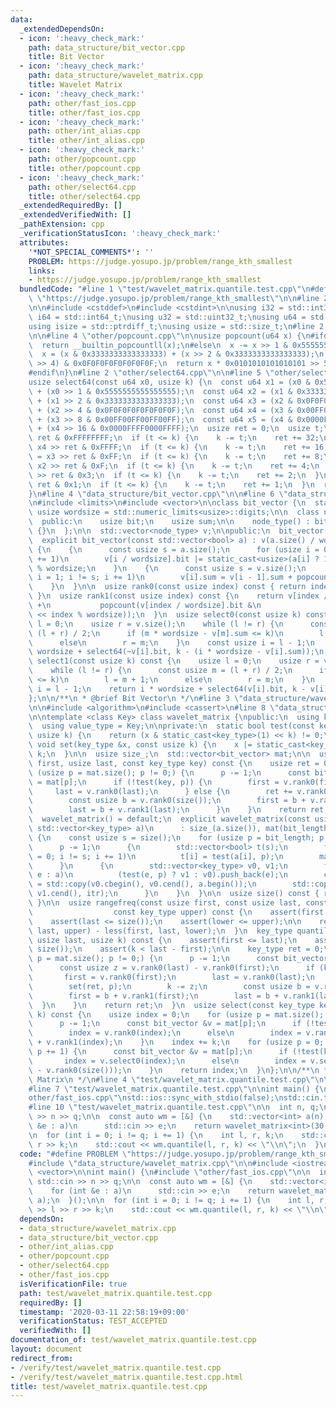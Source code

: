 ```yaml
---
data:
  _extendedDependsOn:
  - icon: ':heavy_check_mark:'
    path: data_structure/bit_vector.cpp
    title: Bit Vector
  - icon: ':heavy_check_mark:'
    path: data_structure/wavelet_matrix.cpp
    title: Wavelet Matrix
  - icon: ':heavy_check_mark:'
    path: other/fast_ios.cpp
    title: other/fast_ios.cpp
  - icon: ':heavy_check_mark:'
    path: other/int_alias.cpp
    title: other/int_alias.cpp
  - icon: ':heavy_check_mark:'
    path: other/popcount.cpp
    title: other/popcount.cpp
  - icon: ':heavy_check_mark:'
    path: other/select64.cpp
    title: other/select64.cpp
  _extendedRequiredBy: []
  _extendedVerifiedWith: []
  _pathExtension: cpp
  _verificationStatusIcon: ':heavy_check_mark:'
  attributes:
    '*NOT_SPECIAL_COMMENTS*': ''
    PROBLEM: https://judge.yosupo.jp/problem/range_kth_smallest
    links:
    - https://judge.yosupo.jp/problem/range_kth_smallest
  bundledCode: "#line 1 \"test/wavelet_matrix.quantile.test.cpp\"\n#define PROBLEM\
    \ \"https://judge.yosupo.jp/problem/range_kth_smallest\"\n\n#line 2 \"other/int_alias.cpp\"\
    \n\n#include <cstddef>\n#include <cstdint>\n\nusing i32 = std::int32_t;\nusing\
    \ i64 = std::int64_t;\nusing u32 = std::uint32_t;\nusing u64 = std::uint64_t;\n\
    using isize = std::ptrdiff_t;\nusing usize = std::size_t;\n#line 2 \"other/popcount.cpp\"\
    \n\n#line 4 \"other/popcount.cpp\"\n\nusize popcount(u64 x) {\n#ifdef __GNUC__\n\
    \  return __builtin_popcountll(x);\n#else\n  x -= x >> 1 & 0x5555555555555555;\n\
    \  x = (x & 0x3333333333333333) + (x >> 2 & 0x3333333333333333);\n  x = x + (x\
    \ >> 4) & 0x0F0F0F0F0F0F0F0F;\n  return x * 0x0101010101010101 >> 56 & 0x7f;\n\
    #endif\n}\n#line 2 \"other/select64.cpp\"\n\n#line 5 \"other/select64.cpp\"\n\n\
    usize select64(const u64 x0, usize k) {\n  const u64 x1 = (x0 & 0x5555555555555555)\
    \ + (x0 >> 1 & 0x5555555555555555);\n  const u64 x2 = (x1 & 0x3333333333333333)\
    \ + (x1 >> 2 & 0x3333333333333333);\n  const u64 x3 = (x2 & 0x0F0F0F0F0F0F0F0F)\
    \ + (x2 >> 4 & 0x0F0F0F0F0F0F0F0F);\n  const u64 x4 = (x3 & 0x00FF00FF00FF00FF)\
    \ + (x3 >> 8 & 0x00FF00FF00FF00FF);\n  const u64 x5 = (x4 & 0x0000FFFF0000FFFF)\
    \ + (x4 >> 16 & 0x0000FFFF0000FFFF);\n  usize ret = 0;\n  usize t;\n  t = x5 >>\
    \ ret & 0xFFFFFFFF;\n  if (t <= k) {\n    k -= t;\n    ret += 32;\n  }\n  t =\
    \ x4 >> ret & 0xFFFF;\n  if (t <= k) {\n    k -= t;\n    ret += 16;\n  }\n  t\
    \ = x3 >> ret & 0xFF;\n  if (t <= k) {\n    k -= t;\n    ret += 8;\n  }\n  t =\
    \ x2 >> ret & 0xF;\n  if (t <= k) {\n    k -= t;\n    ret += 4;\n  }\n  t = x1\
    \ >> ret & 0x3;\n  if (t <= k) {\n    k -= t;\n    ret += 2;\n  }\n  t = x0 >>\
    \ ret & 0x1;\n  if (t <= k) {\n    k -= t;\n    ret += 1;\n  }\n  return ret;\n\
    }\n#line 4 \"data_structure/bit_vector.cpp\"\n\n#line 6 \"data_structure/bit_vector.cpp\"\
    \n#include <limits>\n#include <vector>\n\nclass bit_vector {\n  static constexpr\
    \ usize wordsize = std::numeric_limits<usize>::digits;\n\n  class node_type {\n\
    \  public:\n    usize bit;\n    usize sum;\n\n    node_type() : bit(0), sum(0)\
    \ {}\n  };\n\n  std::vector<node_type> v;\n\npublic:\n  bit_vector() = default;\n\
    \  explicit bit_vector(const std::vector<bool> a) : v(a.size() / wordsize + 1)\
    \ {\n    {\n      const usize s = a.size();\n      for (usize i = 0; i != s; i\
    \ += 1)\n        v[i / wordsize].bit |= static_cast<usize>(a[i] ? 1 : 0) << i\
    \ % wordsize;\n    }\n    {\n      const usize s = v.size();\n      for (usize\
    \ i = 1; i != s; i += 1)\n        v[i].sum = v[i - 1].sum + popcount(v[i - 1].bit);\n\
    \    }\n  }\n\n  usize rank0(const usize index) const { return index - rank1(index);\
    \ }\n  usize rank1(const usize index) const {\n    return v[index / wordsize].sum\
    \ +\n           popcount(v[index / wordsize].bit &\n                    ~(~static_cast<usize>(0)\
    \ << index % wordsize));\n  }\n  usize select0(const usize k) const {\n    usize\
    \ l = 0;\n    usize r = v.size();\n    while (l != r) {\n      const usize m =\
    \ (l + r) / 2;\n      if (m * wordsize - v[m].sum <= k)\n        l = m + 1;\n\
    \      else\n        r = m;\n    }\n    const usize i = l - 1;\n    return i *\
    \ wordsize + select64(~v[i].bit, k - (i * wordsize - v[i].sum));\n  }\n  usize\
    \ select1(const usize k) const {\n    usize l = 0;\n    usize r = v.size();\n\
    \    while (l != r) {\n      const usize m = (l + r) / 2;\n      if (v[m].sum\
    \ <= k)\n        l = m + 1;\n      else\n        r = m;\n    }\n    const usize\
    \ i = l - 1;\n    return i * wordsize + select64(v[i].bit, k - v[i].sum);\n  }\n\
    };\n\n/**\n * @brief Bit Vector\n */\n#line 3 \"data_structure/wavelet_matrix.cpp\"\
    \n\n#include <algorithm>\n#include <cassert>\n#line 8 \"data_structure/wavelet_matrix.cpp\"\
    \n\ntemplate <class Key> class wavelet_matrix {\npublic:\n  using key_type = Key;\n\
    \  using value_type = Key;\n\nprivate:\n  static bool test(const key_type x, const\
    \ usize k) {\n    return (x & static_cast<key_type>(1) << k) != 0;\n  }\n  static\
    \ void set(key_type &x, const usize k) {\n    x |= static_cast<key_type>(1) <<\
    \ k;\n  }\n\n  usize size_;\n  std::vector<bit_vector> mat;\n\n  usize less(usize\
    \ first, usize last, const key_type key) const {\n    usize ret = 0;\n    for\
    \ (usize p = mat.size(); p != 0;) {\n      p -= 1;\n      const bit_vector &v\
    \ = mat[p];\n      if (!test(key, p)) {\n        first = v.rank0(first);\n   \
    \     last = v.rank0(last);\n      } else {\n        ret += v.rank0(last) - v.rank0(first);\n\
    \        const usize b = v.rank0(size());\n        first = b + v.rank1(first);\n\
    \        last = b + v.rank1(last);\n      }\n    }\n    return ret;\n  }\n\npublic:\n\
    \  wavelet_matrix() = default;\n  explicit wavelet_matrix(const usize bit_length,\
    \ std::vector<key_type> a)\n      : size_(a.size()), mat(bit_length, bit_vector())\
    \ {\n    const usize s = size();\n    for (usize p = bit_length; p != 0;) {\n\
    \      p -= 1;\n      {\n        std::vector<bool> t(s);\n        for (usize i\
    \ = 0; i != s; i += 1)\n          t[i] = test(a[i], p);\n        mat[p] = bit_vector(t);\n\
    \      }\n      {\n        std::vector<key_type> v0, v1;\n        for (const usize\
    \ e : a)\n          (test(e, p) ? v1 : v0).push_back(e);\n        const auto itr\
    \ = std::copy(v0.cbegin(), v0.cend(), a.begin());\n        std::copy(v1.cbegin(),\
    \ v1.cend(), itr);\n      }\n    }\n  }\n\n  usize size() const { return size_;\
    \ }\n\n  usize rangefreq(const usize first, const usize last, const key_type lower,\n\
    \                  const key_type upper) const {\n    assert(first <= last);\n\
    \    assert(last <= size());\n    assert(lower <= upper);\n\n    return less(first,\
    \ last, upper) - less(first, last, lower);\n  }\n  key_type quantile(usize first,\
    \ usize last, usize k) const {\n    assert(first <= last);\n    assert(last <=\
    \ size());\n    assert(k < last - first);\n\n    key_type ret = 0;\n    for (usize\
    \ p = mat.size(); p != 0;) {\n      p -= 1;\n      const bit_vector &v = mat[p];\n\
    \      const usize z = v.rank0(last) - v.rank0(first);\n      if (k < z) {\n \
    \       first = v.rank0(first);\n        last = v.rank0(last);\n      } else {\n\
    \        set(ret, p);\n        k -= z;\n        const usize b = v.rank0(size());\n\
    \        first = b + v.rank1(first);\n        last = b + v.rank1(last);\n    \
    \  }\n    }\n    return ret;\n  }\n  usize select(const key_type key, const usize\
    \ k) const {\n    usize index = 0;\n    for (usize p = mat.size(); p != 0;) {\n\
    \      p -= 1;\n      const bit_vector &v = mat[p];\n      if (!test(key, p))\n\
    \        index = v.rank0(index);\n      else\n        index = v.rank0(size())\
    \ + v.rank1(index);\n    }\n    index += k;\n    for (usize p = 0; p != mat.size();\
    \ p += 1) {\n      const bit_vector &v = mat[p];\n      if (!test(key, p))\n \
    \       index = v.select0(index);\n      else\n        index = v.select1(index\
    \ - v.rank0(size()));\n    }\n    return index;\n  }\n};\n\n/**\n * @brief Wavelet\
    \ Matrix\n */\n#line 4 \"test/wavelet_matrix.quantile.test.cpp\"\n\n#include <iostream>\n\
    #line 7 \"test/wavelet_matrix.quantile.test.cpp\"\n\nint main() {\n#line 1 \"\
    other/fast_ios.cpp\"\nstd::ios::sync_with_stdio(false);\nstd::cin.tie(nullptr);\n\
    #line 10 \"test/wavelet_matrix.quantile.test.cpp\"\n\n  int n, q;\n  std::cin\
    \ >> n >> q;\n\n  const auto wm = [&] {\n    std::vector<int> a(n);\n    for (int\
    \ &e : a)\n      std::cin >> e;\n    return wavelet_matrix<int>(30, a);\n  }();\n\
    \n  for (int i = 0; i != q; i += 1) {\n    int l, r, k;\n    std::cin >> l >>\
    \ r >> k;\n    std::cout << wm.quantile(l, r, k) << \"\\n\";\n  }\n}\n"
  code: "#define PROBLEM \"https://judge.yosupo.jp/problem/range_kth_smallest\"\n\n\
    #include \"data_structure/wavelet_matrix.cpp\"\n\n#include <iostream>\n#include\
    \ <vector>\n\nint main() {\n#include \"other/fast_ios.cpp\"\n\n  int n, q;\n \
    \ std::cin >> n >> q;\n\n  const auto wm = [&] {\n    std::vector<int> a(n);\n\
    \    for (int &e : a)\n      std::cin >> e;\n    return wavelet_matrix<int>(30,\
    \ a);\n  }();\n\n  for (int i = 0; i != q; i += 1) {\n    int l, r, k;\n    std::cin\
    \ >> l >> r >> k;\n    std::cout << wm.quantile(l, r, k) << \"\\n\";\n  }\n}\n"
  dependsOn:
  - data_structure/wavelet_matrix.cpp
  - data_structure/bit_vector.cpp
  - other/int_alias.cpp
  - other/popcount.cpp
  - other/select64.cpp
  - other/fast_ios.cpp
  isVerificationFile: true
  path: test/wavelet_matrix.quantile.test.cpp
  requiredBy: []
  timestamp: '2020-03-11 22:58:19+09:00'
  verificationStatus: TEST_ACCEPTED
  verifiedWith: []
documentation_of: test/wavelet_matrix.quantile.test.cpp
layout: document
redirect_from:
- /verify/test/wavelet_matrix.quantile.test.cpp
- /verify/test/wavelet_matrix.quantile.test.cpp.html
title: test/wavelet_matrix.quantile.test.cpp
---
```


